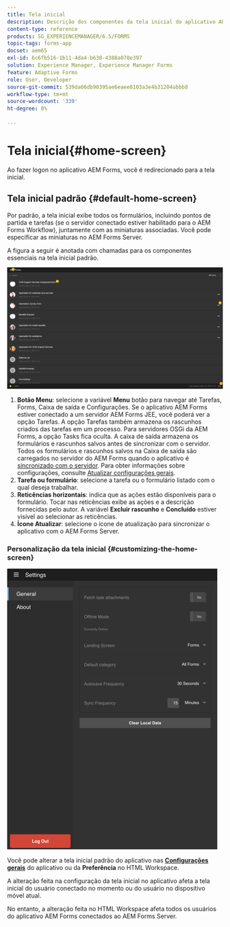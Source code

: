 ```yaml
---
title: Tela inicial
description: Descrição dos componentes da tela inicial do aplicativo AEM Forms
content-type: reference
products: SG_EXPERIENCEMANAGER/6.5/FORMS
topic-tags: forms-app
docset: aem65
exl-id: 6c6fb516-1b11-4da4-b638-4388a070e397
solution: Experience Manager, Experience Manager Forms
feature: Adaptive Forms
role: User, Developer
source-git-commit: 539da06db98395ae6eaee8103a3e4b31204abbb8
workflow-type: tm+mt
source-wordcount: '339'
ht-degree: 0%

---
```


# Tela inicial{#home-screen}

Ao fazer logon no aplicativo AEM Forms, você é redirecionado para a tela inicial.

## Tela inicial padrão {#default-home-screen}

Por padrão, a tela inicial exibe todos os formulários, incluindo pontos de partida e tarefas (se o servidor conectado estiver habilitado para o AEM Forms Workflow), juntamente com as miniaturas associadas. Você pode especificar as miniaturas no AEM Forms Server.

A figura a seguir é anotada com chamadas para os componentes essenciais na tela inicial padrão.

![Tela inicial do aplicativo Forms](assets/home-screen-1.png)

<!--Click to enlarge

![home-screen-1-1](assets/home-screen-1-1.png)-->

1. **Botão Menu**: selecione a variável **Menu** botão para navegar até Tarefas, Forms, Caixa de saída e Configurações. Se o aplicativo AEM Forms estiver conectado a um servidor AEM Forms JEE, você poderá ver a opção Tarefas. A opção Tarefas também armazena os rascunhos criados das tarefas em um processo. Para servidores OSGi da AEM Forms, a opção Tasks fica oculta. A caixa de saída armazena os formulários e rascunhos salvos antes de sincronizar com o servidor. Todos os formulários e rascunhos salvos na Caixa de saída são carregados no servidor do AEM Forms quando o aplicativo é [sincronizado com o servidor](../../forms/using/sync-app.md). Para obter informações sobre configurações, consulte [Atualizar configurações gerais](../../forms/using/update-general-settings.md).
1. **Tarefa ou formulário**: selecione a tarefa ou o formulário listado com o qual deseja trabalhar.
1. **Reticências horizontais**: indica que as ações estão disponíveis para o formulário. Tocar nas reticências exibe as ações e a descrição fornecidas pelo autor. A variável **Excluir rascunho** e **Concluído** estiver visível ao selecionar as reticências.
1. **Ícone Atualizar**: selecione o ícone de atualização para sincronizar o aplicativo com o AEM Forms Server.

### Personalização da tela inicial {#customizing-the-home-screen}

![Configurações gerais](assets/gen-settings.png)

Você pode alterar a tela inicial padrão do aplicativo nas **[Configurações gerais](../../forms/using/update-general-settings.md)** do aplicativo ou da **Preferência** no HTML Workspace.

A alteração feita na configuração da tela inicial no aplicativo afeta a tela inicial do usuário conectado no momento ou do usuário no dispositivo móvel atual.

No entanto, a alteração feita no HTML Workspace afeta todos os usuários do aplicativo AEM Forms conectados ao AEM Forms Server.
